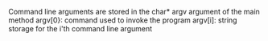 Command line arguments are stored in the char* argv argument of the main method
argv[0}: command used to invoke the program
argv[i]: string storage for the i'th command line argument
